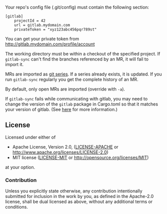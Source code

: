 Your repo's config file (.git/config) must contain the following section:

```
[gitlab]
    projectId = 42
    url = gitlab.mydomain.com
    privateToken = "xyz123abc456pqr789st"
```

You can get your private token from http://gitlab.mydomain.com/profile/account

The working directory must be within a checkout of the specified project. If
`gitlab-sync` can't find the branches referenced by an MR, it will fail to
import it.

MRs are imported as [git series]. If a series already exists, it is updated. If
you run `gitlab-sync` regularly you get the complete history of an MR.

[git series]: https://github.com/git-series/git-series

By default, only open MRs are imported (override with `-a`).

If `gitlab-sync` fails while communicating with gitlab, you may need to change
the version of the `gitlab` package in Cargo.toml so that it matches your
version of gitlab. (See [here][gitlab versioning] for more information.)

[gitlab versioning]: https://gitlab.kitware.com/utils/rust-gitlab#versioning

## License

Licensed under either of

 * Apache License, Version 2.0, ([LICENSE-APACHE](LICENSE-APACHE) or
   http://www.apache.org/licenses/LICENSE-2.0)
 * MIT license ([LICENSE-MIT](LICENSE-MIT) or
   http://opensource.org/licenses/MIT)

at your option.

### Contribution

Unless you explicitly state otherwise, any contribution intentionally submitted
for inclusion in the work by you, as defined in the Apache-2.0 license, shall
be dual licensed as above, without any additional terms or conditions.
